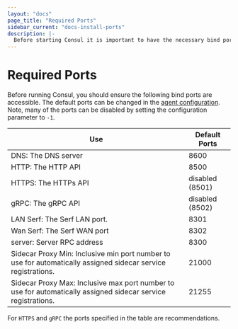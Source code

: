 ```yaml
---
layout: "docs"
page_title: "Required Ports"
sidebar_current: "docs-install-ports"
description: |-
  Before starting Consul it is important to have the necessary bind ports accessible.
---
```


# Required Ports

Before running Consul, you should ensure the following bind ports are accessible. 
The default ports can be changed in the [agent configuration](/docs/agent/options.html#ports). Note, many of the ports can be disabled by setting the configuration parameter to `-1`.


|  Use                              | Default Ports    | 
| --------------------------------- | ---------------- |
| DNS: The DNS server               | 8600             |
| HTTP: The HTTP API                | 8500             |
| HTTPS: The HTTPs API              | disabled (8501)  | 
| gRPC: The gRPC API                | disabled (8502)  | 
| LAN Serf: The Serf LAN port.      | 8301             | 
| Wan Serf: The Serf WAN port       | 8302             |
| server: Server RPC address        | 8300             | 
| Sidecar Proxy Min: Inclusive min port number to use for automatically assigned sidecar service registrations.   | 21000            | 
| Sidecar Proxy Max: Inclusive max port number to use for automatically assigned sidecar service registrations. | 21255            | 

For `HTTPS` and `gRPC` the ports specified in the table 
are recommendations.